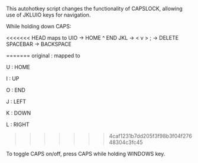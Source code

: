 This autohotkey script changes the functionality of CAPSLOCK, allowing use of JKLUIO keys for navigation.

While holding down CAPS:

<<<<<<< HEAD
    maps to
UIO   ->   HOME ^ END
JKL   ->     <  v  >
; -> DELETE
SPACEBAR -> BACKSPACE

=======
original : mapped to
    
 U : HOME
 
 I : UP
 
 O : END
 
 J : LEFT
 
 K : DOWN
 
 L : RIGHT
>>>>>>> 4caf1231b7dd205f3f98b3f04f27648304c3fc45

To toggle CAPS on/off, press CAPS while holding WINDOWS key.


